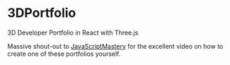 # 3DPortfolio
3D Developer Portfolio in React with Three.js

Massive shout-out to [JavaScriptMastery](https://www.youtube.com/channel/UCmXmlB4-HJytD7wek0Uo97A) for the excellent video on how to create one of these portfolios yourself.

